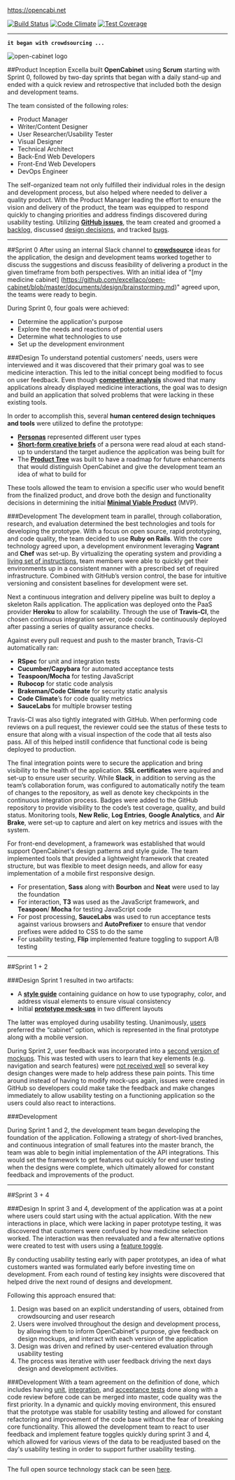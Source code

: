 https://opencabi.net

[![Build Status](https://magnum.travis-ci.com/excellaco/open-cabinet.svg?token=ztW2D3QGwNvKdJWTdpNu)](https://magnum.travis-ci.com/excellaco/open-cabinet)
[![Code Climate](https://codeclimate.com/repos/5582a4ef695680215a031469/badges/876970494b7eba49266f/gpa.svg)](https://codeclimate.com/repos/5582a4ef695680215a031469/feed)
[![Test Coverage](https://codeclimate.com/repos/5582a4ef695680215a031469/badges/876970494b7eba49266f/coverage.svg)](https://codeclimate.com/repos/5582a4ef695680215a031469/coverage) 

---
**`it began with crowdsourcing ...`**

![open-cabinet logo](https://github.com/excellaco/open-cabinet/blob/master/app/assets/images/open-cabinet.png)

##Product Inception 
Excella built **OpenCabinet** using **Scrum** starting with Sprint 0, followed by two-day sprints that began with a daily stand-up and ended with a quick review and retrospective that included both the design and development teams.  

The team consisted of the following roles: 

* Product Manager
* Writer/Content Designer
* User Researcher/Usability Tester
* Visual Designer
* Technical Architect
* Back-End Web Developers
* Front-End Web Developers
* DevOps Engineer

The self-organized team not only fulfilled their individual roles in the design and development process, but also helped where needed to deliver a quality product.  With the Product Manager leading the effort to ensure the vision and delivery of the product, the team was equipped to respond quickly to changing priorities and address findings discovered during usability testing. Utilizing **[GitHub issues](https://github.com/excellaco/open-cabinet/issues)**, the team created and groomed a [backlog](https://github.com/excellaco/open-cabinet/labels/user%20story), discussed [design decisions](https://github.com/excellaco/open-cabinet/labels/design), and tracked [bugs](https://github.com/excellaco/open-cabinet/labels/bug).

---
##Sprint 0
After using an internal Slack channel to **[crowdsource](https://github.com/excellaco/open-cabinet/blob/master/documents/images/crowdsourcing.png)** ideas for the application, the design and development teams worked together to discuss the suggestions and discuss feasibility of delivering a product in the given timeframe from both perspectives.  With an initial idea of "[my medicine cabinet] (https://github.com/excellaco/open-cabinet/blob/master/documents/design/brainstorming.md)" agreed upon, the teams were ready to begin.  

During Sprint 0, four goals were achieved: 

* Determine the application's purpose
* Explore the needs and reactions of potential users
* Determine what technologies to use
* Set up the development environment 

###Design
To understand potential customers’ needs, users were interviewed and it was discovered that their primary goal was to see medicine interaction.  This led to the initial concept being modified to focus on user feedback. Even though **[competitive analysis](https://github.com/excellaco/open-cabinet/blob/master/documents/design/market_research.md)** showed that many applications already displayed medicine interactions, the goal was to design and build an application that solved problems that were lacking in these existing tools.
  
In order to accomplish this, several **human centered design techniques and tools** were utilized to define the prototype:

* **[Personas](https://github.com/excellaco/open-cabinet/blob/master/documents/design/personas.md)** represented different user types
* **[Short-form creative briefs](https://github.com/excellaco/open-cabinet/blob/master/documents/design/short_form_creative_brief.md)** of a persona were read aloud at each stand-up to understand the target audience the application was being built for
* The **[Product Tree](https://github.com/excellaco/open-cabinet/blob/master/documents/design/product_tree.md)** was built to have a roadmap for future enhancements that would distinguish OpenCabinet and give the development team an idea of what to build for

These tools allowed the team to envision a specific user who would benefit from the finalized product, and drove both the design and functionality decisions in determining the initial **[Minimal Viable Product](https://github.com/excellaco/open-cabinet/labels/MVP)** (MVP). 

###Development
The development team in parallel, through collaboration, research, and evaluation determined the best technologies and tools for developing the prototype.  With a focus on open source, rapid prototyping, and code quality, the team decided to use **Ruby on Rails**.  With the core technology agreed upon, a development environment leveraging **Vagrant** and **Chef** was set-up.  By virtualizing the operating system and providing a [living set of instructions](https://github.com/excellaco/open-cabinet/blob/master/documents/technical/installation.md), team members were able to quickly get their environments up in a consistent manner with a prescribed set of required infrastructure.  Combined with GitHub’s version control, the base for intuitive versioning and consistent baselines for development were set.

Next a continuous integration and delivery pipeline was built to deploy a skeleton Rails application.  The application was deployed onto the PaaS provider **Heroku** to allow for scalability.  Through the use of **Travis-CI**, the chosen continuous integration server, code could be continuously deployed after passing a series of quality assurance checks.  

Against every pull request and push to the master branch, Travis-CI automatically ran:

* **RSpec** for unit and integration tests
* **Cucumber/Capybara** for automated acceptance tests
* **Teaspoon/Mocha** for testing JavaScript
* **Rubocop** for static code analysis
* **Brakeman/Code Climate** for security static analysis
* **Code Climate**’s for code quality metrics
* **SauceLabs** for multiple browser testing  

Travis-CI was also tightly integrated with GitHub.  When performing code reviews on a pull request, the reviewer could see the status of these tests to ensure that along with a visual inspection of the code that all tests also pass.  All of this helped instill confidence that functional code is being deployed to production.  

The final integration points were to secure the application and bring visibility to the health of the application.  **SSL certificates** were aquired and set-up to ensure user security.  While **Slack**, in addition to serving as the team’s collaboration forum, was configured to automatically notify the team of changes to the repository, as well as denote key checkpoints in the continuous integration process. Badges were added to the GitHub repository to provide visibility to the code’s test coverage, quality, and build status.  Monitoring tools, **New Relic**, **Log Entries**, **Google Analytics**, and **Air Brake**, were set-up to capture and alert on key metrics and issues with the system.

For front-end development, a framework was established that would support OpenCabinet's design patterns and style guide. The team implemented tools that provided a lightweight framework that created structure, but was flexible to meet design needs, and allow for easy implementation of a mobile first responsive design. 

* For presentation, **Sass** along with **Bourbon** and **Neat** were used to lay the foundation 
* For interaction, **T3** was used as the JavaScript framework, and **Teaspoon**/ **Mocha** for testing JavaScript code 
* For post processing, **SauceLabs** was used to run acceptance tests against various browsers and **AutoPrefixer** to ensure that vendor prefixes were added to CSS to do the same  
* For usability testing, **Flip** implemented feature toggling to support A/B testing  

---
##Sprint 1 + 2

###Design
Sprint 1 resulted in two artifacts: 

* A **[style guide](https://github.com/excellaco/open-cabinet/blob/master/documents/design/style_guide.md)** containing guidance on how to use typography, color, and address visual elements to ensure visual consistency  
* Initial **[prototype mock-ups](https://github.com/excellaco/open-cabinet/blob/master/documents/design/design_concept_1.md)** in two different layouts

The latter was employed during usability testing. Unanimously, [users](https://github.com/excellaco/open-cabinet/blob/master/documents/design/round_1_testing.md) preferred the “cabinet” option, which is represented in the final prototype along with a mobile version.

During Sprint 2, user feedback was incorporated into a [second version of mockups](https://github.com/excellaco/open-cabinet/blob/master/documents/design/design_concept_2.md).  This was tested with users to learn that key elements (e.g. navigation and search features) were [not received well](https://github.com/excellaco/open-cabinet/blob/master/documents/design/round_2_testing.md) so several key design changes were made to help address these pain points.  This time around instead of having to modify mock-ups again, issues were created in GitHub so developers could make take the feedback and make changes immediately to allow usability testing on a functioning application so the users could also react to interactions. 

###Development

During Sprint 1 and 2, the development team began developing the foundation of the application.  Following a strategy of short-lived branches, and continuous integration of small features into the master branch, the team was able to begin initial implementation of the API integrations.  This would set the framework to get features out quickly for end user testing when the designs were complete, which ultimately allowed for constant feedback and improvements of the product.  

---

##Sprint 3 + 4

###Design
In sprint 3 and 4, development of the application was at a point where users could start using with the actual application. With the new interactions in place, which were lacking in paper prototype testing, it was discovered that customers were confused by how medicine selection worked. The interaction was then reevaluated and a few alternative options were created to test with users using a [feature toggle](https://opencabi.net/features). 

By conducting usability testing early with paper prototypes, an idea of what customers wanted was formulated early before investing time on development. From each round of testing key insights were discovered that helped drive the next round of designs and development. 

Following this approach ensured that: 

1. Design was based on an explicit understanding of users, obtained from crowdsourcing and user research
2. Users were involved throughout the design and development process, by allowing them to inform OpenCabinet's purpose, give feedback on design mockups, and interact with each version of the application
3. Design was driven and refined by user-centered evaluation through usability testing
4. The process was iterative with user feedback driving the next days design and development activities.

###Development
With a team agreement on the definition of done, which includes having [unit](https://github.com/excellaco/open-cabinet/tree/master/spec), [integration](https://github.com/excellaco/open-cabinet/tree/master/spec), and [acceptance tests](https://github.com/excellaco/open-cabinet/tree/master/features) done along with a code review before code can be merged into master, code quality was the first priority.  In a dynamic and quickly moving environment, this ensured that the prototype was stable for usability testing and allowed for constant refactoring and improvement of the code base without the fear of breaking core functionality. This allowed the development team to react to user feedback and implement feature toggles quickly during sprint 3 and 4, which allowed for various views of the data to be readjusted based on the day's usability testing in order to support further usability testing.

---
The full open source technology stack can be seen [here](https://github.com/excellaco/open-cabinet/blob/master/documents/technical/technology_stack.md).




